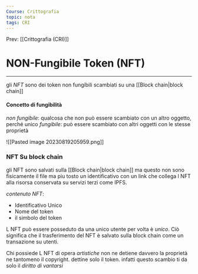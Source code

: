 ```yaml
---
Course: Crittografia
topic: nota
tags: CRI
---
```


Prev: [[Crittografia (CRI)]]

# NON-Fungibile Token (NFT)
---
gli _NFT_ sono dei token non fungibili scambiati su una [[Block chain|block chain]]

#### Concetto di fungibilità
_non fungibile_:
	qualcosa che non può essere scambiato con un altro oggetto, perché unico 
_fungibile_:
	può essere scambiato con altri oggetti con le stesse proprietà

![[Pasted image 20230819205959.png]]


### NFT Su block chain
gli NFT sono salvati sulla [[Block chain|block chain]] ma questo non sono fisicamente il file ma piu tosto un identificativo con un link che collega l NFT alla risorsa conservata su servizi terzi come IPFS.

_contenuto NFT_:
- Identificativo Unico
- Nome del token
- il simbolo del token

L NFT può essere posseduto da una unico utente per volta è _unico_. Ciò significa che il trasferimento del NFT è salvato sulla block chain come un transazione su utenti.


Chi possiede L NFT di opera _artistiche_ non ne  detiene davvero la proprietà ne tantomeno il copyright. dettine solo il token. infatti questo scambio ti da solo il _diritto di vantarsi_